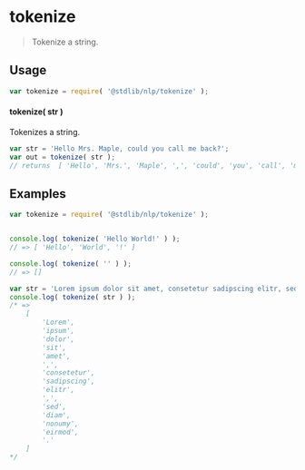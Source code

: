 # tokenize

> Tokenize a string.


<section class="intro">

</section>

<!-- /.intro -->


<section class="usage">

## Usage

``` javascript
var tokenize = require( '@stdlib/nlp/tokenize' );
```

#### tokenize( str )

Tokenizes a string.

``` javascript
var str = 'Hello Mrs. Maple, could you call me back?';
var out = tokenize( str );
// returns  [ 'Hello', 'Mrs.', 'Maple', ',', 'could', 'you', 'call', 'me', 'back', '?' ]
```

</section>

<!-- /.usage -->


<section class="examples">

## Examples

``` javascript
var tokenize = require( '@stdlib/nlp/tokenize' );


console.log( tokenize( 'Hello World!' ) );
// => [ 'Hello', 'World', '!' ]

console.log( tokenize( '' ) );
// => []

var str = 'Lorem ipsum dolor sit amet, consetetur sadipscing elitr, sed diam nonumy eirmod.';
console.log( tokenize( str ) );
/* =>
    [
        'Lorem',
        'ipsum',
        'dolor',
        'sit',
        'amet',
        ',',
        'consetetur',
        'sadipscing',
        'elitr',
        ',',
        'sed',
        'diam',
        'nonumy',
        'eirmod',
        '.'
    ]
*/
```

</section>

<!-- /.examples -->


<section class="links">

</section>

<!-- /.links -->

